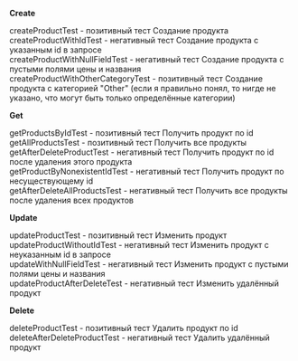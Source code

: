 **Create**

createProductTest - позитивный тест Создание продукта  
createProductWithIdTest - негативный тест Создание продукта с указанным id в запросе  
createProductWithNullFieldTest - негативный тест Создание продукта с пустыми полями цены и названия  
createProductWithOtherCategoryTest - позитивный тест Создание продукта с категорией "Other" (если я правильно понял, то нигде не указано, что могут быть только определённые категории)

**Get**

getProductsByIdTest - позитивный тест Получить продукт по id  
getAllProductsTest - позитивный тест Получить все продукты  
getAfterDeleteProductTest - негативный тест Получить продукт по id после удаления этого продукта   
getProductByNonexistentIdTest - негативный тест Получить продукт по несуществующему id   
getAfterDeleteAllProductsTest - негативный тест Получить все продукты после удаления всех продуктов

**Update**

updateProductTest - позитивный тест Изменить продукт
updateProductWithoutIdTest - негативный тест Изменить продукт с неуказанным id в запросе  
updateWithNullFieldTest - негативный тест Изменить продукт с пустыми полями цены и названия   
updateProductAfterDeleteTest - негативный тест Изменить удалённый продукт

**Delete**

deleteProductTest  - позитивный тест Удалить продукт по id   
deleteAfterDeleteProductTest - негативный тест Удалить удалённый продукт   




